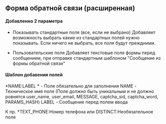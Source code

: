 ## Форма обратной связи (расширенная) ##

#### Добавленно 2 параметра ####
  - Показывать стандартные поля (все, если не выбрано)
  Добавляет возможность выбрать какие из стандартных полей нужно показывать. Если ничего не выбрать, все поля будут преждними.

  - Пользовательские поля
  Добавляет текстовые поля формы перед сообщением, при отправке стандартным шаблоном "Сообщение из формы обратной связи"

#### Шаблон добавения полей ####
  \*NAME:LABEL
  \* - Поле обязательно для заполнения
  NAME - Техническое имя поля (Поле должно быть уникальным и не должно ровнятся user_name, user_email, MESSAGE, captcha_sid, captcha_word, PARAMS_HASH)
  LABEL - Сообщение перед полем ввода

  К пр. *TEXT_PHONE:Номер телефона или DISTINCT:Необязательное поле
